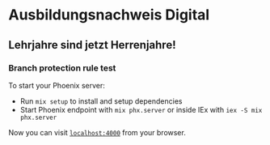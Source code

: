 # Ausbildungsnachweis Digital
## Lehrjahre sind jetzt Herrenjahre!
### Branch protection rule test

To start your Phoenix server:

  * Run `mix setup` to install and setup dependencies
  * Start Phoenix endpoint with `mix phx.server` or inside IEx with `iex -S mix phx.server`

Now you can visit [`localhost:4000`](http://localhost:4000) from your browser.
